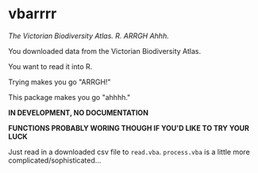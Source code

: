 # vbarrrr

*The Victorian Biodiversity Atlas. R. ARRGH Ahhh.*

You downloaded data from the Victorian Biodiversity Atlas.

You want to read it into R.

Trying makes you go "ARRGH!"

This package makes you go "ahhhh."


**IN DEVELOPMENT, NO DOCUMENTATION**

**FUNCTIONS PROBABLY WORING THOUGH IF YOU'D LIKE TO TRY YOUR LUCK**

Just read in a downloaded csv file to `read.vba`. `process.vba` is a little more complicated/sophisticated... 
